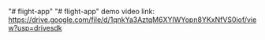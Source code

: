 "# flight-app" 
"# flight-app" 
demo video link:
https://drive.google.com/file/d/1qnkYa3AztqM6XYIWYopn8YKxNfVS0iof/view?usp=drivesdk
